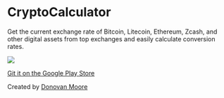 # CryptoCalculator

Get the current exchange rate of Bitcoin, Litecoin, Ethereum, Zcash, and other digital assets from top exchanges and easily calculate conversion rates.

<img src="http://donovanmoore.tech/img/cryptcalc_full.png" />

[Git it on the Google Play Store](https://play.google.com/store/apps/details?id=com.cryptocalculator&hl=en)

Created by [Donovan Moore](https://github.com/donbobvanbirt)
